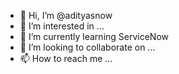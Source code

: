 - 👋 Hi, I’m @adityasnow
- 👀 I’m interested in ...
- 🌱 I’m currently learning ServiceNow
- 💞️ I’m looking to collaborate on ...
- 📫 How to reach me ...

<!---
adityasnow/adityasnow is a ✨ special ✨ repository because its `README.md` (this file) appears on your GitHub profile.
You can click the Preview link to take a look at your changes.
--->

